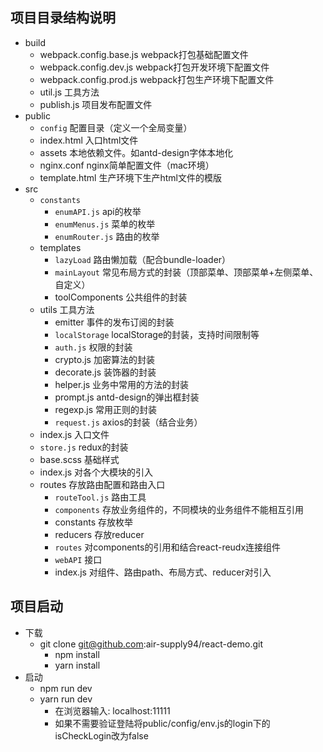 ## 项目目录结构说明

- build
  - webpack.config.base.js  webpack打包基础配置文件
  - webpack.config.dev.js  webpack打包开发环境下配置文件
  - webpack.config.prod.js webpack打包生产环境下配置文件
  - util.js 工具方法
  - publish.js  项目发布配置文件
- public
  - ``config``  配置目录（定义一个全局变量）
  - index.html  入口html文件
  - assets  本地依赖文件。如antd-design字体本地化
  - nginx.conf  nginx简单配置文件（mac环境）
  - template.html 生产环境下生产html文件的模版
- src
  - ``constants``
    - ``enumAPI.js``  api的枚举
    - ``enumMenus.js``  菜单的枚举
    - ``enumRouter.js``  路由的枚举  			
  - templates
    - ``lazyLoad``  路由懒加载（配合bundle-loader）
    - ``mainLayout``  常见布局方式的封装（顶部菜单、顶部菜单+左侧菜单、自定义）
    - toolComponents 公共组件的封装
  - utils  工具方法
    - emitter  事件的发布订阅的封装
    - ``localStorage``  localStorage的封装，支持时间限制等
    - ``auth.js``  权限的封装
    - crypto.js  加密算法的封装
    - decorate.js  装饰器的封装
    - helper.js  业务中常用的方法的封装
    - prompt.js  antd-design的弹出框封装
    - regexp.js  常用正则的封装
    - ``request.js``  axios的封装（结合业务）
  - index.js  入口文件
  - ``store.js``  redux的封装
  - base.scss  基础样式
  - index.js  对各个大模块的引入
  - routes  存放路由配置和路由入口
    - ``routeTool.js``  路由工具
    - ``components``  存放业务组件的，不同模块的业务组件不能相互引用
    - constants  存放枚举
    - reducers  存放reducer
    - ``routes``  对components的引用和结合react-reudx连接组件
    - ``webAPI``  接口
    - index.js  对组件、路由path、布局方式、reducer对引入
						
## 项目启动
		
- 下载
  - git clone git@github.com:air-supply94/react-demo.git
	- npm install 
	- yarn install
- 启动
  - npm run dev
  - yarn run dev
    - 在浏览器输入: localhost:11111
    - 如果不需要验证登陆将public/config/env.js的login下的isCheckLogin改为false
